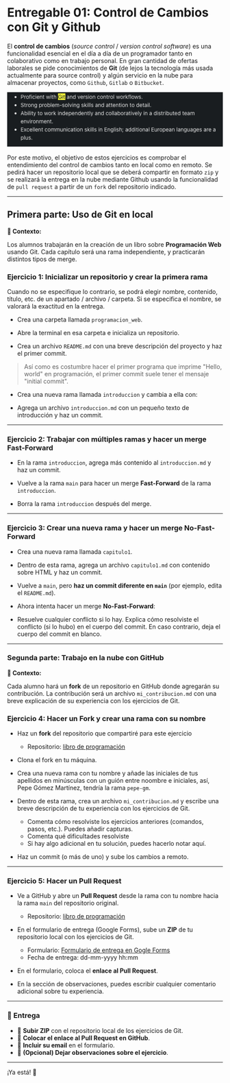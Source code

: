 # Entregable 01: Control de Cambios con Git y Github

El **control de cambios** (*source control* / *version control software*) es una funcionalidad esencial en el día a día de un programador tanto en colaborativo como en trabajo personal. En gran cantidad de ofertas laborales se pide conocimientos de **Git** (de lejos la tecnología más usada actualmente para source control) y algún servicio en la nube para almacenar proyectos, como `Github`, `Gitlab` o `Bitbucket`. 

![Git en una oferta de trabajo](image.png)

Por este motivo, el objetivo de estos ejercicios es comprobar el entendimiento del control de cambios tanto en local como en remoto. Se pedirá hacer un repositorio local que se deberá compartir en formato `zip` y se realizará la entrega en la nube mediante Github usando la funcionalidad de `pull request` a partir de un `fork` del repositorio indicado.

---

## Primera parte: Uso de Git en local

**📌 Contexto:**

Los alumnos trabajarán en la creación de un libro sobre **Programación Web** usando Git. Cada capítulo será una rama independiente, y practicarán distintos tipos de merge.  

### **Ejercicio 1: Inicializar un repositorio y crear la primera rama**  

Cuando no se especifique lo contrario, se podrá elegir nombre, contenido, título, etc. de un apartado / archivo / carpeta. Si se especifica el nombre, se valorará la exactitud en la entrega.

- Crea una carpeta llamada `programacion_web`.

- Abre la terminal en esa carpeta e inicializa un repositorio.

- Crea un archivo `README.md` con una breve descripción del proyecto y haz el primer commit.  

> Así como es costumbre hacer el primer programa que imprime "Hello, world" en programación, el primer commit suele tener el mensaje "initial commit".

- Crea una nueva rama llamada `introduccion` y cambia a ella con:  

- Agrega un archivo `introduccion.md` con un pequeño texto de introducción y haz un commit.  

---

### **Ejercicio 2: Trabajar con múltiples ramas y hacer un merge Fast-Forward**  

- En la rama `introduccion`, agrega más contenido al `introduccion.md` y haz un commit.  

- Vuelve a la rama `main` para hacer un merge **Fast-Forward** de la rama `introduccion`.  
   
- Borra la rama `introduccion` después del merge. 

---

### **Ejercicio 3: Crear una nueva rama y hacer un merge No-Fast-Forward**  

- Crea una nueva rama llamada `capitulo1`.  

- Dentro de esta rama, agrega un archivo `capitulo1.md` con contenido sobre HTML y haz un commit.  

- Vuelve a `main`, pero **haz un commit diferente en `main`** (por ejemplo, edita el `README.md`).  

- Ahora intenta hacer un merge **No-Fast-Forward**:  

- Resuelve cualquier conflicto si lo hay. Explica cómo resolviste el conflicto (si lo hubo) en el cuerpo del commit. En caso contrario, deja el cuerpo del commit en blanco.

---

### Segunda parte: Trabajo en la nube con GitHub

**📌 Contexto:**  

Cada alumno hará un **fork** de un repositorio en GitHub donde agregarán su contribución. La contribución será un archivo `mi_contribucion.md` con una breve explicación de su experiencia con los ejercicios de Git.  

### **Ejercicio 4: Hacer un Fork y crear una rama con su nombre**  

- Haz un **fork** del repositorio que compartiré para este ejercicio

  - Repositorio: [libro de programación](https://github.com/cesarlpb/libro-de-programacion)

- Clona el fork en tu máquina.
  
- Crea una nueva rama con tu nombre y añade las iniciales de tus apellidos en minúsculas con un guión entre noombre e iniciales, así, Pepe Gómez Martínez, tendría la rama `pepe-gm`.
  
- Dentro de esta rama, crea un archivo `mi_contribucion.md` y escribe una breve descripción de tu experiencia con los ejercicios de Git.  

  - Comenta cómo resolviste los ejercicios anteriores (comandos, pasos, etc.). Puedes añadir capturas.
  - Comenta qué dificultades resolviste
  - Si hay algo adicional en tu solución, puedes hacerlo notar aquí.

- Haz un commit (o más de uno) y sube los cambios a remoto.

---

### **Ejercicio 5: Hacer un Pull Request**  

- Ve a GitHub y abre un **Pull Request** desde la rama con tu nombre hacia la rama `main` del repositorio original.  

  - Repositorio: [libro de programación](https://github.com/cesarlpb/libro-de-programacion)

- En el formulario de entrega (Google Forms), sube un **ZIP** de tu repositorio local con los ejercicios de Git.  

  - Formulario: [Formulario de entrega en Gogle Forms](https://forms.gle/MaM38v1HDH4drF5JA)
  - Fecha de entrega: dd-mm-yyyy hh:mm

- En el formulario, coloca el **enlace al Pull Request**.  

- En la sección de observaciones, puedes escribir cualquier comentario adicional sobre tu experiencia.  

---

### **📩 Entrega**  
- 📂 **Subir ZIP** con el repositorio local de los ejercicios de Git.  
- 🔗 **Colocar el enlace al Pull Request en GitHub**.  
- 📧 **Incluir su email** en el formulario.  
- 📝 **(Opcional) Dejar observaciones sobre el ejercicio**.  

---


¡Ya está! 🚀